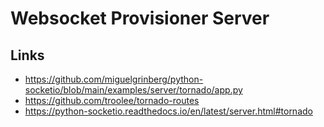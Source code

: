# Websocket Provisioner Server

## Links
* https://github.com/miguelgrinberg/python-socketio/blob/main/examples/server/tornado/app.py
* https://github.com/troolee/tornado-routes
* https://python-socketio.readthedocs.io/en/latest/server.html#tornado
